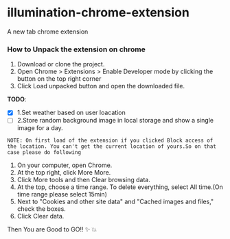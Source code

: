 # illumination-chrome-extension
A new tab chrome extension 

### How to Unpack the extension on chrome 
1. Download or clone the project. 
2. Open Chrome > Extensions > Enable Developer mode by clicking the button on the top right corner 
3. Click Load unpacked button and open the downloaded file.

**TODO**:

- [x] 1.Set weather based on user loacation 
- [ ] 2.Store random background image in local storage and show a single image for a day.  

`NOTE:
On first load of the extension if you clicked Block access of the location. You can't get the current location of yours.So on that case please do following
`

1. On your computer, open Chrome.
2. At the top right, click More More.
3. Click More tools and then Clear browsing data.
4. At the top, choose a time range. To delete everything, select All time.(On time range please select 15min)
5. Next to "Cookies and other site data" and "Cached images and files," check the boxes.
6. Click Clear data. 

Then You are Good to GO!! :sparkles: :boom: